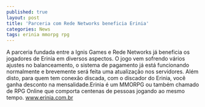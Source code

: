 ```yaml
---
published: true
layout: post
title: 'Parceria com Rede Networks beneficia Erinia'
categories: News
tags: erinia mmorpg rpg
---
```

A parceria fundada entre a Ignis Games e Rede Networks já beneficia os jogadores de Erinia em diversos aspectos. O jogo vem sofrendo vários ajustes no balanceamento, o sistema de pagamento já está funcionando normalmente e brevemente será feita uma atualização nos servidores. Além disto, para quem tem conexão discada, com o discador do Erinia, você ganha desconto na mensalidade.Erinia é um MMORPG ou também chamado de RPG Online que comporta centenas de pessoas jogando ao mesmo tempo. <a href="http://www.erinia.com.br">www.erinia.com.br</a>



